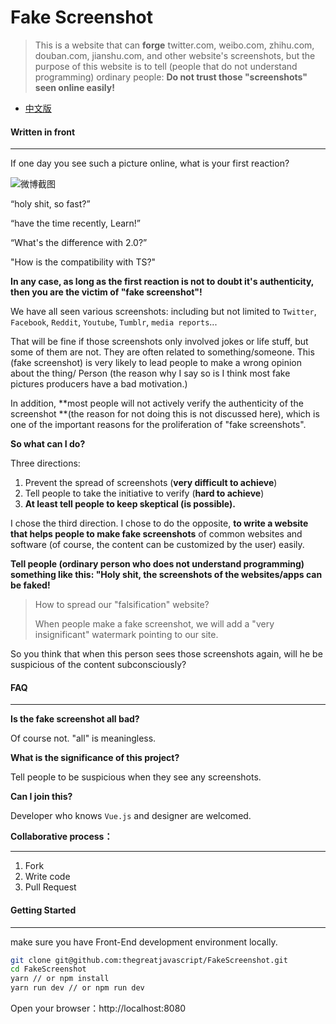 # Fake Screenshot
> This is a website that can **forge** twitter.com, weibo.com, zhihu.com, douban.com, jianshu.com, and other website's screenshots, but the purpose of this website is to tell (people that do not understand programming) ordinary people: **Do not trust those "screenshots" seen online easily!**



* [中文版](./README.zh.md)



#### Written in front

---

If one day you see such a picture online, what is your first reaction?

![微博截图](https://i.loli.net/2019/05/21/5ce3a7d751e1496847.png)

“holy shit, so fast?”

“have the time recently, Learn!”

“What's the difference with 2.0?”

"How is the compatibility with TS?"

**In any case, as long as the first reaction is not to doubt it's authenticity, then you are the victim of "fake screenshot"!**



We have all seen various screenshots: including but not limited to `Twitter`, `Facebook`, `Reddit`, `Youtube`, `Tumblr`, `media reports`...

That will be fine if those screenshots only involved jokes or life stuff, but some of them are not. They are often related to something/someone. This (fake screenshot) is very likely to lead people to make a wrong opinion about the thing/ Person (the reason why I say so is I think most fake pictures producers have a bad motivation.)

In addition, **most people will not actively verify the authenticity of the screenshot **(the reason for not doing this is not discussed here), which is one of the important reasons for the proliferation of "fake screenshots".

**So what can I do?**

Three directions: 

1. Prevent the spread of screenshots (**very difficult to achieve**) 
2. Tell people to take the initiative to verify (**hard to achieve**)
3. **At least tell people to keep skeptical (is possible).**

I chose the third direction. I chose to do the opposite, **to write a website that helps people to make fake screenshots** of common websites and software (of course, the content can be customized by the user) easily.

**Tell people (ordinary person who does not understand programming) something like this: "Holy shit, the screenshots of the websites/apps can be faked!**

> How to spread our "falsification" website?
>
> When people make a fake screenshot, we will add a "very insignificant" watermark pointing to our site.



So you think that when this person sees those screenshots again, will he be suspicious of the content subconsciously?



#### FAQ

---

**Is the fake screenshot all bad?**

Of course not. "all" is meaningless.

**What is the significance of this project?**

Tell people to be suspicious when they see any screenshots.

**Can I join this?**

Developer who knows `Vue.js` and designer are welcomed.



**Collaborative process：**

---

1. Fork
2. Write code
3. Pull Request



#### Getting Started

---

make sure you have Front-End development environment locally.

```bash
git clone git@github.com:thegreatjavascript/FakeScreenshot.git
cd FakeScreenshot
yarn // or npm install
yarn run dev // or npm run dev
```

Open your browser：http://localhost:8080
